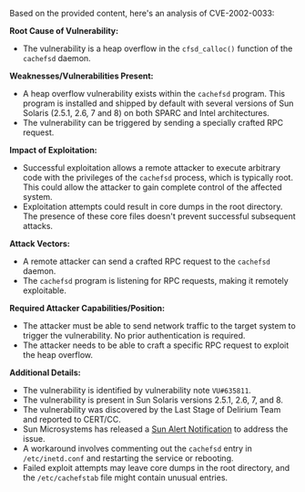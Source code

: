 Based on the provided content, here's an analysis of CVE-2002-0033:

**Root Cause of Vulnerability:**
- The vulnerability is a heap overflow in the `cfsd_calloc()` function of the `cachefsd` daemon.

**Weaknesses/Vulnerabilities Present:**
- A heap overflow vulnerability exists within the `cachefsd` program. This program is installed and shipped by default with several versions of Sun Solaris (2.5.1, 2.6, 7 and 8) on both SPARC and Intel architectures.
- The vulnerability can be triggered by sending a specially crafted RPC request.

**Impact of Exploitation:**
- Successful exploitation allows a remote attacker to execute arbitrary code with the privileges of the `cachefsd` process, which is typically root. This could allow the attacker to gain complete control of the affected system.
- Exploitation attempts could result in core dumps in the root directory. The presence of these core files doesn't prevent successful subsequent attacks.

**Attack Vectors:**
- A remote attacker can send a crafted RPC request to the `cachefsd` daemon.
- The `cachefsd` program is listening for RPC requests, making it remotely exploitable.

**Required Attacker Capabilities/Position:**
- The attacker must be able to send network traffic to the target system to trigger the vulnerability. No prior authentication is required.
- The attacker needs to be able to craft a specific RPC request to exploit the heap overflow.

**Additional Details:**

- The vulnerability is identified by vulnerability note `VU#635811`.
- The vulnerability is present in Sun Solaris versions 2.5.1, 2.6, 7, and 8.
- The vulnerability was discovered by the Last Stage of Delirium Team and reported to CERT/CC.
- Sun Microsystems has released a [Sun Alert Notification](http://sunsolve.Sun.COM/pub-cgi/retrieve.pl?doc=fsalert%2F44309) to address the issue.
- A workaround involves commenting out the `cachefsd` entry in `/etc/inetd.conf` and restarting the service or rebooting.
- Failed exploit attempts may leave core dumps in the root directory, and the `/etc/cachefstab` file might contain unusual entries.